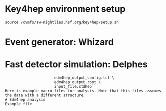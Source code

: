 # Key4hep environment setup
``` source /cvmfs/sw-nightlies.hsf.org/key4hep/setup.sh ```

# Event generator: Whizard
# Fast detector simulation: Delphes
```DelphesSTDHEP_EDM4HEP delphes_card.tcl \
                      edm4hep_output_config.tcl \
                      edm4hep_output.root \
                      input_file.stdhep```
Here is example macro files for analysis. Note that this files assumes the data with a different structure.
# Edm4hep analysis
Example file
